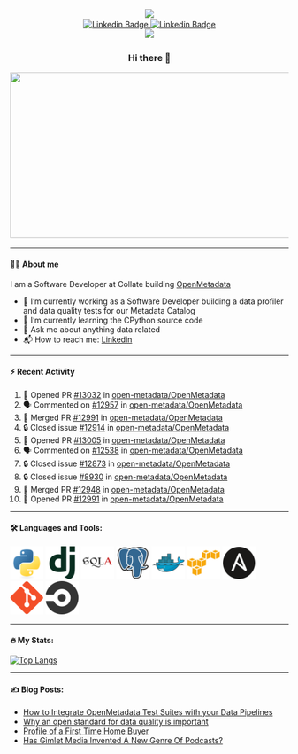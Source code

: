 <div id="header" align="center">
  <img src="https://media.giphy.com/media/5eLDrEaRGHegx2FeF2/giphy.gif" width="100"/>
</div>
<div id="badges" align="center">
  <a href="https://www.linkedin.com/in/teddycrepineau/">
    <img src="https://shields.io/badge/Linkedin-blue?logo=linkedin&logoColor=white&style=for-the-badge" alt="Linkedin Badge"/>
  </a>
  <a href="https://medium.com/@teddycrpineau">
    <img src="https://shields.io/badge/Medium-black?logo=medium&logoColor=white&style=for-the-badge" alt="Linkedin Badge"/>
  </a>
</div>
<div align="center">
  <img src="https://komarev.com/ghpvc/?username=TeddyCr&color=blue&style=flat-square" />
</div>

<h3 align="center">
Hi there 👋
</h3>
<div align="center">
  <img src="https://media.giphy.com/media/L8K62iTDkzGX6/giphy.gif" width="600" height="300"/>
</div>

---

#### :technologist: About me
I am a Software Developer at Collate building <a href="https://open-metadata.org"/>OpenMetadata</a>
- 🔭 I’m currently working as a Software Developer building a data profiler and data quality tests for our Metadata Catalog
- 🐍 I’m currently learning the CPython source code
- 💬 Ask me about anything data related
- 📬 How to reach me: [Linkedin](https://shields.io/badge/Linkedin-blue?logo=linkedin&logoColor=white&style=for-the-badge)

---

#### ⚡️ Recent Activity
<!--START_SECTION:activity-->
1. 💪 Opened PR [#13032](https://github.com/open-metadata/OpenMetadata/pull/13032) in [open-metadata/OpenMetadata](https://github.com/open-metadata/OpenMetadata)
2. 🗣 Commented on [#12957](https://github.com/open-metadata/OpenMetadata/pull/12957#issuecomment-1695127573) in [open-metadata/OpenMetadata](https://github.com/open-metadata/OpenMetadata)
3. 🎉 Merged PR [#12991](https://github.com/open-metadata/OpenMetadata/pull/12991) in [open-metadata/OpenMetadata](https://github.com/open-metadata/OpenMetadata)
4. 🔒 Closed issue [#12914](https://github.com/open-metadata/OpenMetadata/issues/12914) in [open-metadata/OpenMetadata](https://github.com/open-metadata/OpenMetadata)
5. 💪 Opened PR [#13005](https://github.com/open-metadata/OpenMetadata/pull/13005) in [open-metadata/OpenMetadata](https://github.com/open-metadata/OpenMetadata)
6. 🗣 Commented on [#12538](https://github.com/open-metadata/OpenMetadata/issues/12538#issuecomment-1692956280) in [open-metadata/OpenMetadata](https://github.com/open-metadata/OpenMetadata)
7. 🔒 Closed issue [#12873](https://github.com/open-metadata/OpenMetadata/issues/12873) in [open-metadata/OpenMetadata](https://github.com/open-metadata/OpenMetadata)
8. 🔒 Closed issue [#8930](https://github.com/open-metadata/OpenMetadata/issues/8930) in [open-metadata/OpenMetadata](https://github.com/open-metadata/OpenMetadata)
9. 🎉 Merged PR [#12948](https://github.com/open-metadata/OpenMetadata/pull/12948) in [open-metadata/OpenMetadata](https://github.com/open-metadata/OpenMetadata)
10. 💪 Opened PR [#12991](https://github.com/open-metadata/OpenMetadata/pull/12991) in [open-metadata/OpenMetadata](https://github.com/open-metadata/OpenMetadata)
<!--END_SECTION:activity-->

---

#### :hammer_and_wrench: Languages and Tools:
<div>
   <img src="https://github.com/devicons/devicon/blob/master/icons/python/python-original.svg" width="60" height="60"/>
   <img src="https://github.com/devicons/devicon/blob/master/icons/django/django-plain.svg" width="60" height="60"/>
   <img src="https://github.com/devicons/devicon/blob/master/icons/sqlalchemy/sqlalchemy-original.svg" width="60" height="60"/>
   <img src="https://github.com/devicons/devicon/blob/master/icons/postgresql/postgresql-original.svg" width="60" height="60"/>
   <img src="https://github.com/devicons/devicon/blob/master/icons/docker/docker-original.svg" width="60" height="60"/>
   <img src="https://github.com/devicons/devicon/blob/master/icons/amazonwebservices/amazonwebservices-original.svg" width="60" height="60"/>
   <img src="https://github.com/devicons/devicon/blob/master/icons/ansible/ansible-original.svg" width="60" height="60"/>
   <img src="https://github.com/devicons/devicon/blob/master/icons/git/git-original.svg" width="60" height="60"/>
   <img src="https://github.com/devicons/devicon/blob/master/icons/circleci/circleci-plain.svg" width="60" height="60"/>
</div>

---

#### 🔥 My Stats:
[![Top Langs](https://github-readme-stats.vercel.app/api/top-langs/?username=TeddyCr&layout=compact&hide=javascript,html,css)](https://github.com/anuraghazra/github-readme-stats)

---

#### ✍️ Blog Posts:
<!-- BLOG-POST-LIST:START -->
- [How to Integrate OpenMetadata Test Suites with your Data Pipelines](https://blog.open-metadata.org/how-to-integrate-openmetadata-test-suites-with-your-data-pipelines-d83fb55fa494?source=rss-16e0670af08f------2)
- [Why an open standard for data quality is important](https://blog.open-metadata.org/why-are-we-building-a-data-quality-standard-1753fae87259?source=rss-16e0670af08f------2)
- [Profile of a First Time Home Buyer](https://medium.com/@teddycrpineau/profile-of-a-first-time-home-buyer-f6498b9aacc8?source=rss-16e0670af08f------2)
- [Has Gimlet Media Invented A New Genre Of Podcasts?](https://medium.com/@teddycrpineau/has-gimlet-media-invented-the-plog-983533737398?source=rss-16e0670af08f------2)
<!-- BLOG-POST-LIST:END -->

